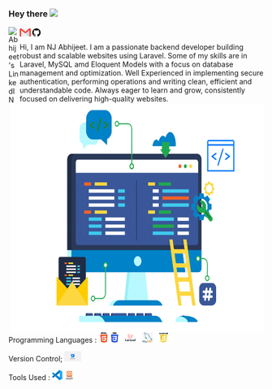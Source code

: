 ### Hey there <img src="https://media.giphy.com/media/hvRJCLFzcasrR4ia7z/giphy.gif" width="25px">

<a href="https://www.linkedin.com/in/njabhijeet/">
  <img align="left" alt="Abhijeet's LinkedIN" width="22px" src="https://upload.wikimedia.org/wikipedia/commons/8/81/LinkedIn_icon.svg" />
</a>

<a href="abhijaya8@gmail.com">
  <img align="left" alt="Abhijeet's Gmail" width="22px" src="https://github.com/njanirudh/njanirudh/blob/master/assets/gmail.png" />
</a>

<a href="https://github.com/NJAbhijeet">
  <img align="left" alt="Abhijeet's Github" width="22px" src="https://github.com/njanirudh/njanirudh/blob/master/assets/github.png" />
</a>

 <img align="right" alt="GIF" src="https://github.com/NJAbhijeet/NJAbhijeet/blob/master/assets/Web_dev.gif" width="500" height="450" />

<br />

Hi, I am NJ Abhijeet.
I am a passionate backend developer building robust and scalable websites using Laravel. Some of my skills are in Laravel, MySQL amd Eloquent Models with a focus on database management and optimization. Well Experienced in implementing secure authentication, performing operations and writing clean, efficient and understandable code. Always eager to learn and grow, consistently focused on delivering high-quality websites. 

Programming Languages :
<code><img height="20" src="https://github.com/NJAbhijeet/NJAbhijeet/blob/master/assets/html.png" title="HTML"></code>
<code><img height="20" src="https://github.com/NJAbhijeet/NJAbhijeet/blob/master/assets/css.png" title="CSS"></code>
<code><img height="20" src="https://github.com/NJAbhijeet/NJAbhijeet/blob/master/assets/laravel.png" title="Laravel"></code>
<code><img height="20" src="https://github.com/NJAbhijeet/NJAbhijeet/blob/master/assets/mysql.png" title="MYSQL"></code>
<code><img height="20" src="https://github.com/NJAbhijeet/NJAbhijeet/blob/master/assets/javascript.png" title="JS"></code>

Version Control;
<code><img height="20" src="https://github.com/NJAbhijeet/NJAbhijeet/blob/master/assets/bitbucket.png" title="BitBucket"></code>

Tools Used :
<code><img height="20" src="https://github.com/NJAbhijeet/NJAbhijeet/blob/master/assets/visual.png" title="VSC"></code>
<code><img height="20" src="https://github.com/NJAbhijeet/NJAbhijeet/blob/master/assets/xampp.png" title="Xampp"></code>
